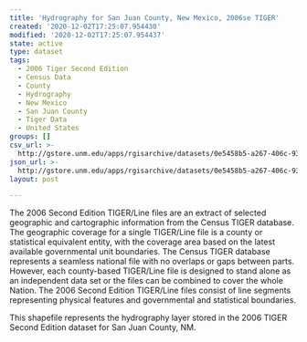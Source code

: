 ```yaml
---
title: 'Hydrography for San Juan County, New Mexico, 2006se TIGER'
created: '2020-12-02T17:25:07.954430'
modified: '2020-12-02T17:25:07.954437'
state: active
type: dataset
tags:
  - 2006 Tiger Second Edition
  - Census Data
  - County
  - Hydrography
  - New Mexico
  - San Juan County
  - Tiger Data
  - United States
groups: []
csv_url: >-
  http://gstore.unm.edu/apps/rgisarchive/datasets/0e5458b5-a267-406c-930e-6bdfc825fecb/tgr2006se_sanj_lkh.derived.csv
json_url: >-
  http://gstore.unm.edu/apps/rgisarchive/datasets/0e5458b5-a267-406c-930e-6bdfc825fecb/tgr2006se_sanj_lkh.derived.json
layout: post

---
```

The 2006 Second Edition TIGER/Line files are an extract of selected geographic and cartographic information from the Census TIGER database.  The geographic coverage for a single TIGER/Line file is a county or statistical equivalent entity, with the coverage area based on the latest available governmental unit boundaries. The Census TIGER database represents a seamless national file with no overlaps or gaps between parts.  However, each county-based TIGER/Line file is designed to stand alone as an independent data set or the files can be combined to cover the whole Nation.  The 2006 Second Edition  TIGER/Line files consist of line segments representing physical features and governmental and statistical boundaries.  

This shapefile represents the hydrography layer stored in the 2006 TIGER Second Edition dataset for San Juan County, NM.
